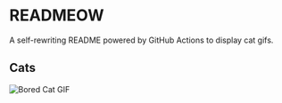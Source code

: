 # READMEOW

A self-rewriting README powered by GitHub Actions to display cat gifs.

## Cats

![Bored Cat GIF](https://media2.giphy.com/media/v1.Y2lkPTlhY2QwMmRhYXg0NWZmcnA0Z3p6ZDNlYWhvcXdraTdjMzFuY2h6em1zd2F6MWo0dyZlcD12MV9naWZzX3NlYXJjaCZjdD1n/mlvseq9yvZhba/200.gif)
